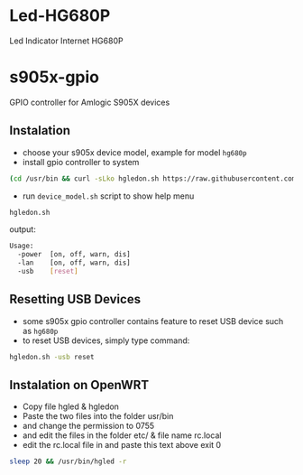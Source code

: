 # Led-HG680P
Led Indicator Internet HG680P 

# s905x-gpio
GPIO controller for Amlogic S905X devices

## Instalation
- choose your s905x device model, example for model ```hg680p```
- install gpio controller to system
```sh
(cd /usr/bin && curl -sLko hgledon.sh https://raw.githubusercontent.com/PakMoss/Led-HG680P/main/hgledon.sh && chmod +x hgledon.sh)
```
- run ```device_model.sh``` script to show help menu
```sh
hgledon.sh
```
output:
```sh
Usage:
  -power  [on, off, warn, dis]
  -lan    [on, off, warn, dis]
  -usb    [reset]
```

## Resetting USB Devices
- some s905x gpio controller contains feature to reset USB device such as ```hg680p```
- to reset USB devices, simply type command:
```sh
hgledon.sh -usb reset
```

## Instalation on OpenWRT
- Copy file hgled & hgledon
- Paste the two files into the folder usr/bin
- and change the permission to 0755
- and edit the files in the folder etc/ & file name rc.local
- edit the rc.local file in and paste this text above exit 0
```sh
sleep 20 && /usr/bin/hgled -r
```
